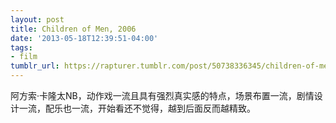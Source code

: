 ```yaml
---
layout: post
title: Children of Men, 2006
date: '2013-05-18T12:39:51-04:00'
tags:
- film
tumblr_url: https://rapturer.tumblr.com/post/50738336345/children-of-men-2006
---
```

阿方索·卡隆太NB，动作戏一流且具有强烈真实感的特点，场景布置一流，剧情设计一流，配乐也一流，开始看还不觉得，越到后面反而越精致。

